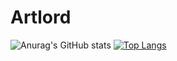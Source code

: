 # Artlord
![Anurag's GitHub stats](https://github-readme-stats.vercel.app/api?username=Artlordd&show_icons=true&theme=radical) [![Top Langs](https://github-readme-stats.vercel.app/api/top-langs/?username=Artlordd&layout=compact&theme=radical)](https://github.com/anuraghazra/github-readme-stats) 
